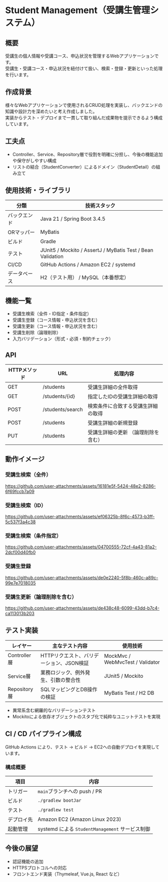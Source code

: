 # Student Management（受講生管理システム）

## 概要

受講生の個人情報や受講コース、申込状況を管理するWebアプリケーションです。<br>
受講生・受講コース・申込状況を紐付けて扱い、検索・登録・更新といった処理を行います。

## 作成背景

様々なWebアプリケーションで使用されるCRUD処理を実装し、バックエンドの知識や設計力を深めたいと考え作成しました。<br>
実装からテスト・デプロイまで一貫して取り組んだ成果物を提示できるよう構成しています。

## 工夫点

- Controller、Service、Repository層で役割を明確に分担し、今後の機能追加や保守がしやすい構成
- リストの結合（StudentConverter）によるドメイン（StudentDetail）の組み立て

## 使用技術・ライブラリ

| 分類     | 技術スタック                                                      |
|--------|-------------------------------------------------------------|
| バックエンド | Java 21 / Spring Boot 3.4.5                                 |
| ORマッパー | MyBatis                                                     |
| ビルド    | Gradle                                                      |
| テスト    | JUnit5 / Mockito / AssertJ / MyBatis Test / Bean Validation |
| CI/CD  | GitHub Actions / Amazon EC2 / systemd                       |
| データベース | H2（テスト用） / MySQL（本番想定）                                      |

## 機能一覧

- 受講生検索（全件・ID指定・条件指定）
- 受講生登録（コース情報・申込状況を含む）
- 受講生更新（コース情報・申込状況を含む）
- 受講生削除（論理削除）
- 入力バリデーション（形式・必須・制約チェック）

## API

| HTTPメソッド | URL                                 | 処理内容                                  | 
|---------------|-------------------------------------|---------------------------------------|
| GET           | /students                           | 受講生詳細の全件取得 | 
| GET           | /students/{id}                      | 指定したIDの受講生詳細の取得                       |
| POST          | /students/search | 検索条件に合致する受講生詳細の取得       | 
| POST          | /students                           | 受講生詳細の新規登録                           |
| PUT           | /students                           | 受講生詳細の更新  （論理削除を含む）                            |

## 動作イメージ

### 受講生検索（全件）

https://github.com/user-attachments/assets/16181e5f-5424-48e2-8286-6f69fccb7a09

### 受講生検索（ID）

https://github.com/user-attachments/assets/ef06325b-8f6c-4573-b3ff-5c537f3a4c38

### 受講生検索（条件指定）

https://github.com/user-attachments/assets/04700555-72cf-4a43-81a2-2dcf00d40fb0

### 受講生登録

https://github.com/user-attachments/assets/de0e2240-5f8b-460c-a89c-99e7e7018035

### 受講生更新（論理削除を含む）

https://github.com/user-attachments/assets/de438c48-6099-43dd-b7c4-ca113013b203

## テスト実装

| レイヤー        | 主なテスト内容                  | 使用技術                             |
|-------------|--------------------------|----------------------------------|
| Controller層 | HTTPリクエスト、バリデーション、JSON検証 | MockMvc / WebMvcTest / Validator |
| Service層    | 業務ロジック、例外発生、引数の整合性       | JUnit5 / Mockito                 |
| Repository層 | SQLマッピングとDB操作の検証         | MyBatis Test / H2 DB             |

- 異常系含む網羅的なバリデーションテスト
- Mockitoによる依存オブジェクトのスタブ化で純粋なユニットテストを実現

## CI / CD パイプライン構成

GitHub Actions により、テスト → ビルド → EC2への自動デプロイを実現しています。

### 構成概要

| 項目    | 内容                                     |
|-------|----------------------------------------|
| トリガー  | `main`ブランチへの push / PR                 |
| ビルド   | `./gradlew bootJar`                    |
| テスト   | `./gradlew test`                       |
| デプロイ先 | Amazon EC2 (Amazon Linux 2023)         |
| 起動管理  | systemd による `StudentManagement` サービス制御 |

## 今後の展望

* 認証機能の追加
* HTTPSプロトコルへの対応
* フロントエンド実装（Thymeleaf, Vue.js, React など）
